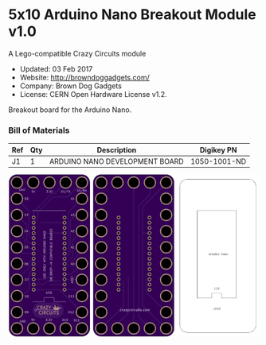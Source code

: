 <!--- start title --->
# 5x10 Arduino Nano Breakout Module v1.0
A Lego-compatible Crazy Circuits module

- Updated: 03 Feb 2017
- Website: http://browndoggadgets.com/
- Company: Brown Dog Gadgets
- License: CERN Open Hardware License v1.2.

<!--- end title --->

Breakout board for the Arduino Nano.

<!--- bom start --->
### Bill of Materials

|Ref|Qty|Description|Digikey PN|
|---|---|-----------|------|
|J1|1|ARDUINO NANO DEVELOPMENT BOARD|1050-1001-ND|


<!--- bom end --->
![Assembly and Preview](combined.png)


